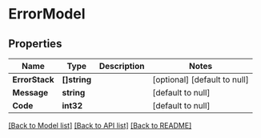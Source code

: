# ErrorModel

## Properties
Name | Type | Description | Notes
------------ | ------------- | ------------- | -------------
**ErrorStack** | **[]string** |  | [optional] [default to null]
**Message** | **string** |  | [default to null]
**Code** | **int32** |  | [default to null]

[[Back to Model list]](../README.md#documentation-for-models) [[Back to API list]](../README.md#documentation-for-api-endpoints) [[Back to README]](../README.md)


